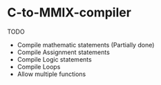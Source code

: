 # C-to-MMIX-compiler

TODO
- Compile mathematic statements (Partially done)
- Compile Assignment statements
- Compile Logic statements
- Compile Loops
- Allow multiple functions
